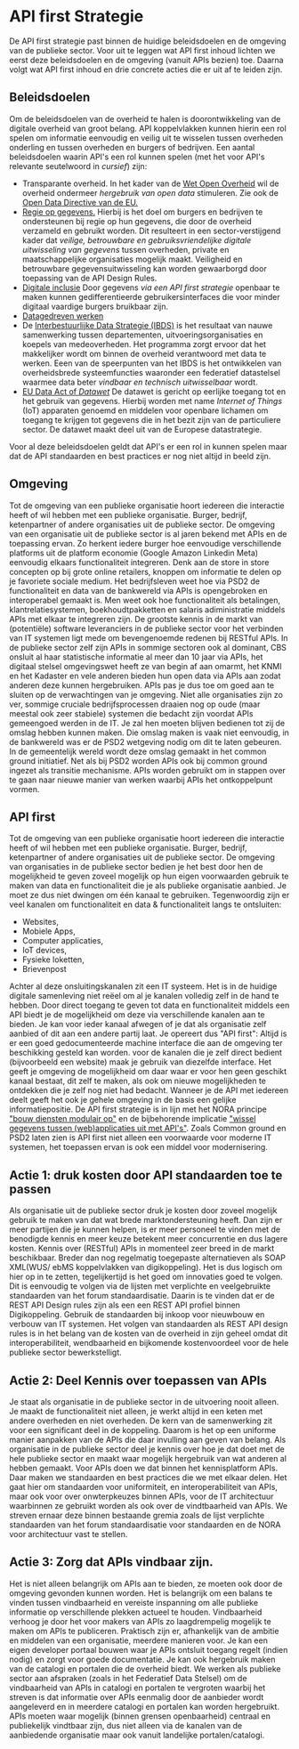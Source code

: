 # API first Strategie
De API first strategie past binnen de huidige beleidsdoelen en de omgeving van de publieke sector. Voor uit te leggen wat API first inhoud lichten we eerst deze beleidsdoelen en de omgeving (vanuit APIs bezien) toe. Daarna volgt wat API first inhoud en drie concrete acties die er uit af te leiden zijn.

## Beleidsdoelen

Om de beleidsdoelen van de overheid te halen is doorontwikkeling van de digitale overheid van groot belang. API koppelvlakken kunnen hierin een rol spelen om informatie eenvoudig en veilig uit te wisselen tussen overheden onderling en tussen overheden en burgers of bedrijven. 
Een aantal beleidsdoelen waarin API's een rol kunnen spelen (met het voor API's relevante seutelwoord in _cursief_) zijn:
* Transparante overheid. In het kader van de [Wet Open Overheid](https://www.rijksoverheid.nl/onderwerpen/wet-open-overheid-woo) wil de overheid ondermeer _hergebruik van open data_ stimuleren. Zie ook de [Open Data Directive van de EU.](https://digital-strategy.ec.europa.eu/nl/policies/psi-open-data)
* [Regie op gegevens.](https://www.digitaleoverheid.nl/overzicht-van-alle-onderwerpen/regie-op-gegevens/) Hierbij is het doel om burgers en bedrijven te ondersteunen bij regie op hun gegevens, die door de overheid verzameld en gebruikt worden. Dit resulteert in een sector-verstijgend kader dat _veilige, betrouwbare en gebruiksvriendelijke digitale uitwisseling van gegevens_ tussen overheden, private en maatschappelijke organisaties mogelijk maakt. Veiligheid en betrouwbare gegevensuitwisseling kan worden gewaarborgd door toepassing van de API Design Rules. 
* [Digitale inclusie](https://www.digitaleoverheid.nl/overzicht-van-alle-onderwerpen/digitale-inclusie/) Door gegevens _via een API first strategie_ openbaar te maken kunnen gedifferentieerde gebruikersinterfaces die voor minder digitaal vaardige burgers bruikbaar zijn.  
* [Datagedreven werken](https://www.rijksoverheid.nl/documenten/rapporten/2019/07/31/data-gedreven-werken-wat-is-er-voor-nodig)
* De [Interbestuurlijke Data Strategie (IBDS)](https://realisatieibds.pleio.nl/) is het resultaat van nauwe samenwerking tussen departementen, uitvoeringsorganisaties en koepels van medeoverheden. Het programma zorgt ervoor dat het makkelijker wordt om binnen de overheid verantwoord met data te werken. Eeen van de speerpunten van het IBDS is het ontwikkelen van overheidsbrede systeemfuncties waaronder een federatief datastelsel waarmee data beter _vindbaar en technisch uitwisselbaar_ wordt.
* [EU Data Act of _Datawet_](https://digital-strategy.ec.europa.eu/nl/policies/data-act) De datawet is gericht op eerlijke toegang tot en het gebruik van gegevens. Hierbij worden met name _Internet of Things_ (IoT) apparaten genoemd en middelen voor openbare lichamen om toegang te krijgen tot gegevens die in het bezit zijn van de particuliere sector. De datawet maakt deel uit van de Europese datastrategie.

Voor al deze beleidsdoelen geldt dat API's er een rol in kunnen spelen maar dat de API standaarden en best practices er nog niet altijd in beeld zijn.

## Omgeving
Tot de omgeving van een publieke organisatie hoort iedereen die interactie heeft of wil hebben met een publieke organisatie. Burger, bedrijf, ketenpartner of andere organisaties uit de publieke sector. De omgeving van een organisatie uit de publieke sector is al jaren bekend met APIs en de toepassing ervan. Zo herkent iedere burger hoe eenvoudige verschillende platforms uit de platform economie (Google Amazon Linkedin Meta) eenvoudig elkaars functionaliteit integreren. Denk aan de store in store concepten op bij grote online retailers, knoppen om informatie te delen op je favoriete sociale medium. 
Het bedrijfsleven weet hoe via PSD2 de functionaliteit en data van de bankwereld via APIs is opengebroken en interoperabel gemaakt is. Men weet ook hoe functionaliteit als betalingen, klantrelatiesystemen, boekhoudtpakketten en salaris adiministratie middels APIs met elkaar te integreren zijn. 
De grootste kennis in de markt van (potentiële) software leveranciers in de publieke sector voor het verbinden van IT systemen ligt mede om bevengenoemde redenen bij RESTful APIs.
In de publieke sector zelf zijn APIs in sommige sectoren ook al dominant, CBS onsluit al haar statistische informatie al meer dan 10 jaar via APIs, het digitaal stelsel omgevingswet heeft ze van begin af aan omarmt, het KNMI en het Kadaster en vele anderen bieden hun open data via APIs aan zodat anderen deze kunnen hergebruiken. 
APIs pas je dus toe om goed aan te sluiten op de verwachtingen van je omgeving. 
Niet alle organisaties zijn zo ver, sommige cruciale bedrijfsprocessen draaien nog op oude (maar meestal ook zeer stabiele) systemen die bedacht zijn voordat APIs gemeengoed werden in de IT. Je zal hen moeten blijven bedienen tot zij de omslag hebben kunnen maken. Die omslag maken is vaak niet eenvoudig, in de bankwereld was er de PSD2 wetgeving nodig om dit te laten gebeuren. 
In de gemeentelijk wereld wordt deze omslag gemaakt in het common ground initiatief. Net als bij PSD2 worden APIs ook bij common ground ingezet als transitie mechanisme. APIs worden gebruikt om in stappen over te gaan naar nieuwe manier van werken waarbij APIs het ontkoppelpunt vormen.

## API first
Tot de omgeving van een publieke organisatie hoort iedereen die interactie heeft of wil hebben met een publieke organisatie. Burger, bedrijf, ketenpartner of andere organisaties uit de publieke sector. 
De omgeving van organisaties in de publieke sector bedien je het best door hen de mogelijkheid te geven zoveel mogelijk op hun eigen voorwaarden gebruik te maken van data en functionaliteit die je als publieke organisatie aanbied. 
Je moet ze dus niet dwingen om één kanaal te gebruiken. Tegenwoordig zijn er veel kanalen om functionaliteit en data & functionaliteit langs te ontsluiten: 
* Websites, 
* Mobiele Apps, 
* Computer applicaties,
* IoT devices,
* Fysieke loketten,
* Brievenpost

Achter al deze onsluitingskanalen zit een IT systeem. Het is in de huidige digitale samenleving niet reëel om al je kanalen volledig zelf in de hand te hebben. Door direct toegang te geven tot data en functionaliteit middels een API biedt je de mogelijkheid om deze via verschillende kanalen aan te bieden. Je kan voor ieder kanaal afwegen of je dat als organisatie zelf aanbied of dit aan een andere partij laat. Je opereert dus "API first": Altijd is er een goed gedocumenteerde machine interface die aan de omgeving ter beschikking gesteld kan worden. voor de kanalen die je zelf direct bedient (bijvoorbeeld een website) maak je gebruik van diezelfde interface. Het geeft je omgeving de mogelijkheid om daar waar er voor hen geen geschikt kanaal bestaat, dit zelf te maken, als ook om nieuwe mogelijkheden te ontdekken die je zelf nog niet had bedacht. Wanneer je de API met iedereen deelt geeft het ook je gehele omgeving in de basis een gelijke informatiepositie. De API first strategie is in lijn met het NORA principe ["bouw diensten modulair op"](https://www.noraonline.nl/wiki/Bouw_diensten_modulair_op) en de bijbehorende implicatie ["wissel gegevens tussen (web)applicaties uit met API's"](https://www.noraonline.nl/wiki/Wissel_gegevens_tussen_(web)applicaties_uit_met_API%27s). Zoals Common ground en PSD2 laten zien is API first niet alleen een voorwaarde voor moderne IT systemen, het toepassen ervan is ook een middel voor modernisering. 


## Actie 1: druk kosten door API standaarden toe te passen
Als organisatie uit de publieke sector druk je kosten door zoveel mogelijk gebruik te maken van dat wat brede marktondersteuning heeft. Dan zijn er meer partijen die je kunnen helpen, is er meer personeel te vinden met de benodigde kennis en meer keuze betekent meer concurrentie en dus lagere kosten. Kennis over (RESTful) APIs in momenteel zeer breed in de markt beschikbaar. Breder dan nog regelmatig toegepaste alternatieven als SOAP XML(WUS/ ebMS koppelvlakken van digikoppeling). Het is dus logisch om hier op in te zetten, tegelijkertijd is het goed om innovaties goed te volgen. Dit is eenvoudig te volgen via de lijsten met verplichte en veelgebruikte standaarden van het forum standaardisatie. Daarin is te vinden dat er de REST API Design rules zijn als een een REST API profiel binnen Digikoppeling. Gebruik de standaarden bij inkoop voor nieuwbouw en verbouw van IT systemen. 
Het volgen van standaarden als REST API design rules is in het belang van de kosten van de overheid in zijn geheel omdat dit interoperabiliteit, wendbaarheid en bijkomende kostenvoordeel voor de hele publieke sector bewerkstelligt.


## Actie 2: Deel Kennis over toepassen van APIs
Je staat als organisatie in de publieke sector in de uitvoering nooit alleen. Je maakt de functionaliteit niet alleen, je werkt altijd in een keten met andere overheden en niet overheden. De kern van de samenwerking zit voor een significant deel in de koppeling. Daarom is het op een uniforme manier aanpakken van de APIs die daar invulling aan geven van belang. Als organisatie in de publieke sector deel je kennis over hoe je dat doet met de hele publieke sector en maakt waar mogelijk hergebruik van wat anderen al hebben gemaakt. Voor APIs doen we dat binnen het kennisplatform APIs. Daar maken we standaarden en best practices die we met elkaar delen. Het gaat hier om standaarden voor uniformiteit, en interoperabiliteit van APIs, maar ook voor over onwterpkeuzes binnen APIs, voor de IT architectuur waarbinnen ze gebruikt worden als ook over de vindtbaarheid van APIs. We streven ernaar deze binnen bestaande gremia zoals de lijst verplichte standaarden van het forum standaardisatie voor standaarden en de NORA voor architectuur vast te stellen.


## Actie 3: Zorg dat APIs vindbaar zijn.
Het is niet alleen belangrijk om APIs aan te bieden, ze moeten ook door de omgeving gevonden kunnen worden. 
Het is belangrijk om een balans te vinden tussen vindbaarheid en vereiste inspanning om alle publieke informatie op verschillende plekken actueel te houden.
Vindbaarheid verhoog je door het voor makers van APIs zo laagdrempelig mogelijk te maken om APIs te publiceren. 
Praktisch zijn er, afhankelijk van de ambitie en middelen van een organisatie, meerdere manieren voor. Je kan een eigen developer portaal bouwen waar je APIs ontsluit toegang regelt (indien nodig) en zorgt voor goede documentatie. Je kan ook hergebruik maken van de catalogi en portalen die de overheid biedt. 
We werken als publieke sector aan afspraken (zoals in het Federatief Data Stelsel) om de vindbaarheid van APIs in catalogi en portalen te vergroten waarbij het streven is dat informatie over APIs eenmalig door de aanbieder wordt aangeleverd en in meerdere catalogi en portalen kan worden hergebruikt.
APIs moeten waar mogelijk (binnen grensen openbaarheid) centraal en publiekelijk vindtbaar zijn, dus niet alleen via de kanalen van de aanbiedende organisatie maar ook vanuit landelijke portalen/catalogi.
